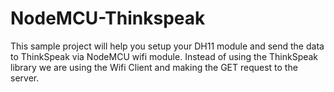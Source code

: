 # NodeMCU-Thinkspeak
This sample project will help you setup your DH11 module and send the data to ThinkSpeak via NodeMCU wifi module. Instead of using the ThinkSpeak library we are using the Wifi Client and making the GET request to the server.
